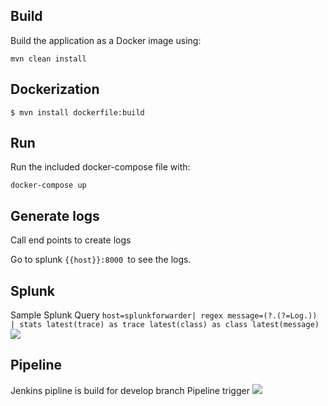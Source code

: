 ## Build
Build the application as a Docker image using:
```
mvn clean install
```

## Dockerization

```
$ mvn install dockerfile:build
```

## Run
Run the included docker-compose file with:
```
docker-compose up
```

## Generate logs
Call end points to create logs

Go to splunk ```{{host}}:8000 ```to see the logs. 

## Splunk
Sample Splunk Query
```host=splunkforwarder| regex message=(?.(?=Log.)) | stats latest(trace) as trace latest(class) as class latest(message)```
![](splunk.gif)
## Pipeline
Jenkins pipline is build for develop branch
Pipeline trigger 
![](jenkins.gif)
